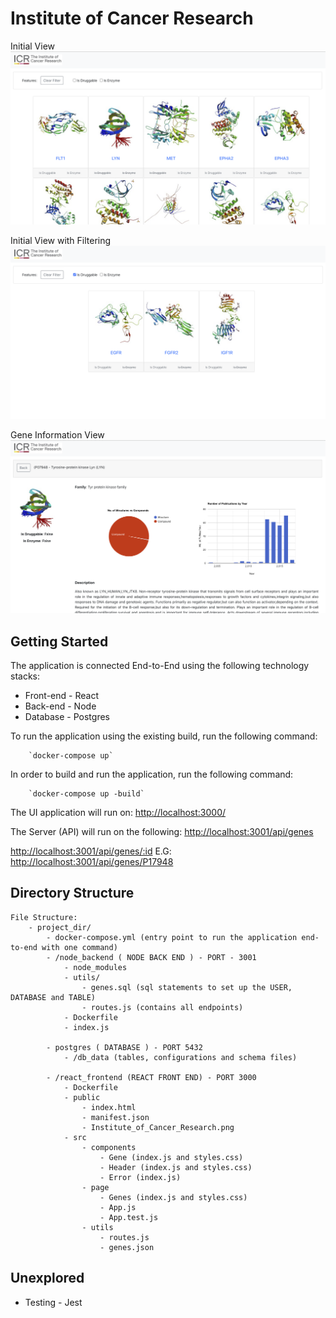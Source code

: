 # Institute of Cancer Research

Initial View
![Initial View](Screenshots/Initial_View.png)

Initial View with Filtering
![Initial View with Filtering](Screenshots/Initial_View_Filtering.png)

Gene Information View
![Gene Information View](Screenshots/Gene_Information_View.png)

## Getting Started
The application is connected End-to-End using the following technology stacks:
    
   - Front-end - React
   - Back-end - Node
   - Database - Postgres
    
To run the application using the existing build, run the following command:

        `docker-compose up`
  
In order to build and run the application, run the following command:

        `docker-compose up -build`
        
The UI application will run on:
    [http://localhost:3000/](http://localhost:3000/)
    
The Server (API) will run on the following:
    [http://localhost:3001/api/genes](http://localhost:3001/api/genes)
    
   [http://localhost:3001/api/genes/:id](http://localhost:3001/api/genes/id) E.G: [http://localhost:3001/api/genes/P17948](http://localhost:3001/api/genes/P17948)

## Directory Structure
    File Structure:
        - project_dir/
            - docker-compose.yml (entry point to run the application end-to-end with one command)
            - /node_backend ( NODE BACK END ) - PORT - 3001
                - node_modules
                - utils/
                    - genes.sql (sql statements to set up the USER, DATABASE and TABLE)
                    - routes.js (contains all endpoints)
                - Dockerfile
                - index.js
                
            - postgres ( DATABASE ) - PORT 5432
                - /db_data (tables, configurations and schema files)
                
            - /react_frontend (REACT FRONT END) - PORT 3000
                - Dockerfile
                - public
                    - index.html
                    - manifest.json
                    - Institute_of_Cancer_Research.png
                - src
                    - components
                        - Gene (index.js and styles.css)
                        - Header (index.js and styles.css)
                        - Error (index.js)
                    - page
                        - Genes (index.js and styles.css)
                        - App.js
                        - App.test.js
                    - utils
                        - routes.js
                        - genes.json

## Unexplored 
- Testing - Jest
